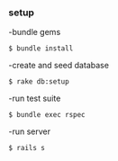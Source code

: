 ### setup

-bundle gems
```console
$ bundle install
```

-create and seed database
```console
$ rake db:setup
```

-run test suite
```console
$ bundle exec rspec
```

-run server
```console
$ rails s
```
